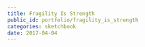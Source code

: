 ```yaml
---
title: Fragility Is Strength
public_id: portfolio/fragility_is_strength
categories: sketchbook
date: 2017-04-04
---
```

